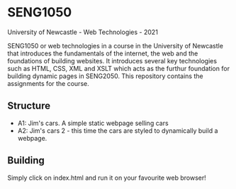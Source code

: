# SENG1050
University of Newcastle - Web Technologies - 2021

SENG1050 or web technologies in a course in the University of Newcastle that introduces the fundamentals of the internet, the web and the foundations of building websites. It introduces several key technologies such as HTML, CSS, XML and XSLT which acts as the furthur foundation for building dynamic pages in SENG2050. This repository contains the assignments for the course.

## Structure

- A1: Jim's cars. A simple static webpage selling cars
- A2: Jim's cars 2 - this time the cars are styled to dynamically build a webpage.

## Building

Simply click on index.html and run it on your favourite web browser!
